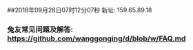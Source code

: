 ##2018年09月28日07时12分07秒 新址: 159.65.89.18
### 兔友常见问题及解答: https://github.com/wanggonging/d/blob/w/FAQ.md
